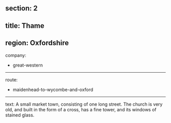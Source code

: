 section: 2
----
title: Thame
----
region: Oxfordshire
----
company:
- great-western
----
route:
- maidenhead-to-wycombe-and-oxford
----
text: A small market town, consisting of one long street. The church is very old, and built in the form of a cross, has a fine tower, and its windows of stained glass.

